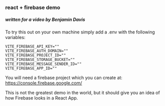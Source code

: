 ### react + firebase demo

##### written for a video by Benjamin Davis

To try this out on your own machine simply add a .env with the following variables:

```
VITE_FIREBASE_API_KEY=""
VITE_FIREBASE_AUTH_DOMAIN=""
VITE_FIREBASE_PROJECT_ID=""
VITE_FIREBASE_STORAGE_BUCKET=""
VITE_FIREBASE_MESSAGE_SENDER_ID=""
VITE_FIREBASE_APP_ID=""
```

You will need a firebase project which you can create at: https://console.firebase.google.com/

This is not the greatest demo in the world, but it should give you an idea of how Firebase looks in a React App.
